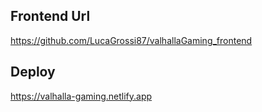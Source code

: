 ## Frontend Url
https://github.com/LucaGrossi87/valhallaGaming_frontend

## Deploy
https://valhalla-gaming.netlify.app